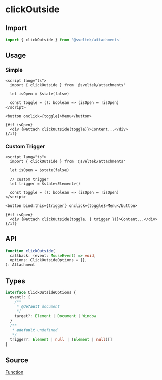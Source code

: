 # clickOutside

## Import

```ts
import { clickOutside } from '@sveltek/attachments'
```

## Usage

### Simple

```svelte
<script lang="ts">
  import { clickOutside } from '@sveltek/attachments'

  let isOpen = $state(false)

  const toggle = (): boolean => (isOpen = !isOpen)
</script>

<button onclick={toggle}>Menu</button>

{#if isOpen}
  <div {@attach clickOutside(toggle)}>Content...</div>
{/if}
```

### Custom Trigger

```svelte
<script lang="ts">
  import { clickOutside } from '@sveltek/attachments'

  let isOpen = $state(false)

  // custom trigger
  let trigger = $state<Element>()

  const toggle = (): boolean => (isOpen = !isOpen)
</script>

<button bind:this={trigger} onclick={toggle}>Menu</button>

{#if isOpen}
  <div {@attach clickOutside(toggle, { trigger })}>Content...</div>
{/if}
```

## API

```ts
function clickOutside(
  callback: (event: MouseEvent) => void,
  options: ClickOutsideOptions = {},
): Attachment
```

## Types

```ts
interface ClickOutsideOptions {
  event?: {
    /**
     * @default document
     */
    target?: Element | Document | Window
  }
  /**
   * @default undefined
   */
  trigger?: Element | null | (Element | null)[]
}
```

## Source

[Function](./index.ts)
